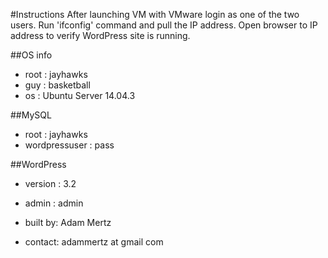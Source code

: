 #Instructions
After launching VM with VMware login as one of the two users. Run 'ifconfig' command and pull the IP address. Open browser to IP address to verify WordPress site is running.

##OS info
- root : jayhawks
- guy : basketball
- os  : Ubuntu Server 14.04.3

##MySQL
- root  : jayhawks
- wordpressuser : pass

##WordPress
- version : 3.2
- admin : admin

- built by: Adam Mertz
- contact: adammertz at gmail com
